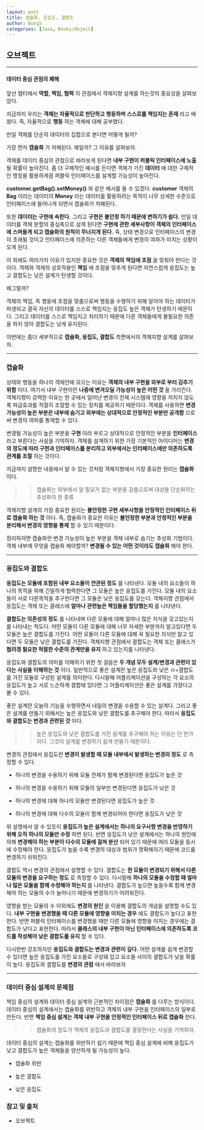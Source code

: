 ```yaml
---
layout: post
title: 캡슐화, 응집도, 결합도
author: Bong5
categories: [Java, Books/Object]
---
```


## 오브젝트

---

#### 데이터 중심 관점의 폐해

앞선 챕터에서 __역할, 책임, 협력__ 의 관점에서 객체지향 설계를 하는것의 중요성을 살펴보았다.

지금까지 우리는 __객체는 자율적으로 판단하고 행동하며 스스로를 책임지는 존재__ 라고 배웠다. 즉, 자율적으로 __행동__ 하는 객체에 대해 공부했다.

만일 객체를 단순히 데이터의 집합으로 본다면 어떻게 될까?

가장 먼저 __캡슐화__ 가 저해된다. 왜일까? 그 이유를 살펴보자.

객체를 데이터 중심의 관점으로 바라보게 된다면 __내부 구현이 퍼블릭 인터페이스에 노출__ 될 확률이 높아진다. 좀 더 구체적인 예시를 든다면 객체가 가진 __데이터__ 에 대한 구체적인 명칭을 활용하게끔 퍼블릭 인터페이스를 설계할 가능성이 높아진다.

__customer.getBag().setMoney()__ 와 같은 예시를 들 수 있겠다. __customer__ 객체의 __Bag__ 이라는 데이터의 __Money__ 라는 데이터를 활용하려는 목적이 너무 상세한 수준으로 인터페이스에 들어나게 되면서 캡슐화가 저해된다.

또한 __데이터는 구현에 속한다.__ 그리고 __구현은 불안정 하기 때문에 변하기가 쉽다.__
만일 데이터를 객체 분할의 중심축으로 삼게 된다면 __구현에 관한 세부사항이 객체의 인터페이스에 스며들게 되고 캡슐화의 원칙이 무너지게 된다.__ 즉, 상태 변경으로 인터페이스의 변경이 초래될 것이고 인터페이스에 의존하는 다른 객체들에게 변경의 여파가 미치는 상황이 오게 된다.

이 외에도 여러가지 이유가 있지만 중요한 것은 __객체의 책임에 초점__ 을 맞춰야 한다는 것이다. 객체와 객체의 상호작용인 __책임__ 에 초점을 맞추게 된다면 자연스럽게 응집도는 높고 결합도는 낮은 설계가 탄생할 것이다.

왜그럴까?

객체의 책임, 즉 행동에 초점을 맞춤으로써 행동을 수행하기 위해 알아야 하는 데이터가 파생되고 결국 자신의 데이터를 스스로 책임지는 응집도 높은 객체가 탄생하기 때문이다. 그리고 데이터를 스스로 책임지고 처리하기 때문에 다른 객체들에게 불필요한 의존을 하지 않아 결합도는 낮게 유지된다.

이번에는 좀더 세부적으로 __캡슐화, 응집도, 결합도__ 측면에서의 객체지향 설계를 살펴보자.

---

### 캡슐화

상태와 행동을 하나의 객체안에 모으는 이유는 __객체의 내부 구현을 외부로 부터 감추기 위함__ 이다. 여기서 내부 구현이란 __나중에 변겨오딜 가능성이 높은 어떤 것__ 을 가리킨다. 객체지향이 강력한 이유는 한 곳에서 일어난 변경이 전체 시스템에 영향을 끼치지 않도록 파급효과를 적절히 조절할 수 있는 장치를 제공하기 때문이다. 객체를 사용하면 __변경 가능성이 높은 부분은 내부에 숨기고 외부에는 상대적으로 안정적인 부분만 공개함__ 으로써 변경의 여파를 통제할 수 있다.

변경될 가능성이 높은 부분을 __구현__ 이라 부르고 상대적으로 안정적인 부분을 __인터페이스__ 라고 부른다는 사실을 기억하자. 객체를 설계하기 위한 가장 기본적인 아이디어는 __변경의 정도에 따라 구현과 인터페이스를 분리하고 외부에서는 인터페이스에만 의존하도록 관계를 조절__ 하는 것이다.

지금까지 설명한 내용에서 알 수 있는 것처럼 객체지향에서 가장 중요한 원리는 __캡슐화__ 이다.

>> 캡슐화는 외부에서 알 필요가 없는 부분을 감춤으로써 대상을 단순화하는 추상화의 한 종류

객체지향 설계의 가장 중요한 원리는 __불안정한 구현 세부사항을 안정적인 인터페이스 뒤로 캡슐화 하는 것__ 이다.
즉, 캡슐화가 중요한 이유는 __불안정한 부분과 안정적인 부분을 분리해서 변경의 영향을 통제__ 할 수 있기 때문이다.

정리하자면 캡슐화란 변경 가능성이 높은 부분을 객체 내부로 숨기는 추상화 기법이다. 객체 내부에 무엇을 캡슐화 해야할까? __변경될 수 있는 어떤 것이라도 캡슐화__ 해야 한다.

---

### 응집도와 결합도

__응집도는 모듈에 포함된 내부 요소들이 연관된 정도__ 를 나타낸다. 모듈 내의 요소들이 하나의 목적을 위해 긴밀하게 협력한다면 그 모듈은 높은 응집도를 가진다. 모듈 내의 요소들이 서로 다른목적을 추구한다면 그 모듈은 낮은 응집도를 갖는다. 객체지향 관점에서 응집도는 객체 또는 클래스에 __얼마나 관련높은 책임들을 할당했는지__ 를 나타낸다.

__결합도는 의존성의 정도__ 를 나타내며 다른 모듈에 대해 얼마나 많은 지식을 갖고있는지를 나타내는 척도다. 어떤 모듈이 다른 모듈에 대해 너무 자세한 부분까지 알고있다면 두 모듈은 높은 결합도를 가진다. 어떤 모듈이 다른 모듈에 대해 꼭 필요한 지식만 알고 있다면 두 모듈은 낮은 결합도를 가진다. 객체지향 관점에서 결합도는 객체 또는 클래스가 __협려겡 필요한 적절한 수준의 관계만을 유지__ 하고 있는지를 나타낸다.

응집도와 결합도의 의미를 이해하기 위한 첫 걸음은 __두 개념 모두 설계/변경과 관련이 있다는 사실을 이해하는 것__ 이다. 일반적으로 좋은 설계란 높은 응집도와 낮은 ㅁ=결합도를 가진 모듈로 구성된 설계를 의미한다. 다시말해 어플리케이션을 구성하는 각 요소의 응집도가 높고 서로 느슨하게 결합돼 있다면 그 어플리케이션은 좋은 설계를 가졌다고 볼 수 있다.

좋은 설계란 오늘의 기능을 수행하면서 내일의 변경을 수용할 수 있는 설계다. 그리고 좋은 설계를 만들기 위해서는 높은 응집도와 낮은 결합도를 추구해야 한다. 따라서 __응집도와 결합도는 변경과 관련된 것__ 이다.

>> 높은 응집도와 낮은 결합도를 가진 설계를 추구해야 하는 이유는 단 한가지다. 그것이 설계를 변경하기 쉽게 만들기 때문이다.

변경의 관점에서 응집도란 __변경이 발생할 때 모듈 내부에서 발생하는 변경의 정도__ 로 측정할 수 있다.

- 하나의 변경을 수용하기 위해 모듈 전체가 함께 변경된다면 응집도가 높은 것

- 하나의 변경을 수용하기 위해 모듈의 일부만 변경된다면 응집도가 낮은 것

- 하나의 변경에 대해 하나의 모듈만 변경된다면 응집도가 높은 것

- 하나의 변경에 대해 다수의 모듈이 함께 변경되어야 한다면 응집도가 낮은 것

위 설명에서 알 수 있듯이 __응집도가 높은 설계에서는 하나의 요구사항 변경을 반영하기 위해 오직 하나의 모듈만 수정__ 하면 된다. 반면 응집도가 낮은 설계에서는 하나의 원인에 의해 __변경해야 하는 부분이 다수의 모듈에 걸쳐 분산__ 되어 있기 때문에 여러 모듈을 동시에 수정해야 한다.
응집도가 높을 수록 변경의 대상과 범위가 명확해지기 때문에 코드를 변경하기 쉬워진다.

결합도 역시 변경의 관점에서 설명할 수 있다. 결합도는 __한 모듈이 변경되기 위해서 다른 모듈의 변경을 요구하는 정도__ 로 측정할 수 있다. 다시말해 __하나의 모듈을 수정할 때 얼마나 많은 모듈을 함께 수정해야 하는지__ 를 나타낸다. 결합도가 높으면 높을수록 함께 변경해야 하는 모듈의 수가 늘어나기 때문에 변경하기가 어려워진다.

영향을 받는 모듈의 수 이외에도 __변경의 원인__ 을 이용해 결합도의 개념을 설명할 수도 있다. __내부 구현을 변경했을 때 다른 모듈에 영향을 미치는 경우__ 에도 결합도가 높다고 표현한다. 반면 퍼블릭 인터페이스를 변경했을 때만 다른 모듈에 영향을 미치는 경우에는 결합도가 낮다고 표현한다. 따라서 __클래스의 내부 구현이 아닌 인터페이스에 의존하도록 코드를 작성해야 낮은 결합도를 유지__ 할 수 있다.

다시한번 강조하지만 __응집도와 결합도는 변경과 관련이 깊다.__ 어떤 설계를 쉽게 변경할 수 있다면 높은 응집도를 가진 요소들로 구성돼 있고 요소들 사이의 결합도가 낮을 확률이 높다. 응집도와 결합도를 __변경의 관점__ 에서 바라보자

---

### 데이터 중심 설계의 문제점

책임 중심의 설계와 데이터 중심 설계의 근본적인 차이점은 __캡슐화__ 를 다루는 방식이다. 데이터 중심의 설계에서는 캡슐화를 위반하고 객체의 내부 구현을 인터페이스의 일부로 만든다. 반면 __책임 중심 설계는 객체 내부 구현을 안정적인 인터페이스 뒤로 캡슐화__ 한다.

>> 캡슐화의 정도가 객체의 응집도과 결합도를 결정한다는 사실을 기억하자.

데이터 중심의 설계는 캡슐화를 위반하기 쉽기 때문에 책임 중심 설계에 비해 응집도가 낮고 결합도가 높은 객체들을 양산하게 될 가능성이 높다.

- 캡슐화 위반

- 높은 결합도

- 낮은 응집도





























### 참고 및 출처
  - 오브젝트
